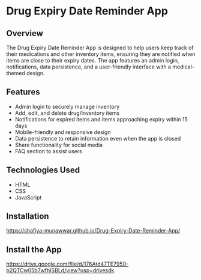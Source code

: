 # Drug Expiry Date Reminder App

## Overview
The Drug Expiry Date Reminder App is designed to help users keep track of their medications and other inventory items, ensuring they are notified when items are close to their expiry dates. The app features an admin login, notifications, data persistence, and a user-friendly interface with a medical-themed design.

## Features
- Admin login to securely manage inventory
- Add, edit, and delete drug/inventory items
- Notifications for expired items and items approaching expiry within 15 days
- Mobile-friendly and responsive design
- Data persistence to retain information even when the app is closed
- Share functionality for social media
- FAQ section to assist users

## Technologies Used
- HTML
- CSS
- JavaScript

## Installation
   https://shafiya-munawwar.github.io/Drug-Expiry-Date-Reminder-App/

## Install the App

https://drive.google.com/file/d/176Atd47TE7950-b2QTCw05b7wfhISBLd/view?usp=drivesdk
